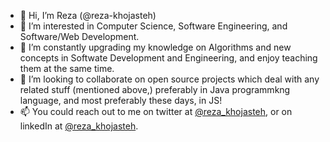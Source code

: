 - 👋 Hi, I’m Reza (@reza-khojasteh)
- 👀 I’m interested in Computer Science, Software Engineering, and Software/Web Development.
- 🌱 I’m constantly upgrading my knowledge on Algorithms and new concepts in Softwate Development and Engineering, and enjoy teaching them at the same time.
- 💞️ I’m looking to collaborate on open source projects which deal with any related stuff (mentioned above,) preferably in Java programmkng language, and most preferably these days, in JS!
- 📫 You could reach out to me on twitter at [@reza_khojasteh](https://twitter.com/reza_khojasteh), or on linkedIn at [@reza_khojasteh](https://www.linkedin.com/in/reza-khojasteh/).

<!---
reza-khojasteh/reza-khojasteh is a ✨ special ✨ repository because its `README.md` (this file) appears on your GitHub profile.
You can click the Preview link to take a look at your changes.
--->
